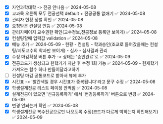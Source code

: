 - [x] 자연과학대학 -> 전공 안나옴 ✅ 2024-05-08
- [x] 교과목 오른쪽 모두 전공선택 default + 전공공통 없애기 ✅ 2024-05-08
- [x] 관리자 현황 정렬 확인 ✅ 2024-05-08
- [x] 요청받은 컨설팅 안뜸 ✅ 2024-05-08
- [x] 관리자페이지 교수권한 확인(교수정보,전공정보 등록만 보이게) ✅ 2024-05-08
- [x] 컨설팅할때 입력값 validation ✅ 2024-05-08
- [x] 메뉴 추가 ✅ 2024-05-09
      - 현황
      - 컨설팅
      - 학과승인(조교로 들어갔을때는 컨설팅/지도교수의 학과만 보이게)
      - 심사
      - 심사결과 관리
- [x] 수정 마감확정 버튼 추가 -> 상태는 '승인완료'로 ✅ 2024-05-09
- [x] 전공코드가 생성되고 한학기가 지난 후 수정 1회 가능 ✅ 2024-05-09
      - 현재학기 가져오는 함수 하나 만들어달라고하기
- [ ] 컨설팅 마감 공통코드로 받아서 뷰에 추가
- [x] 시간표 -> '빨간색일 경우 시간표가 중복됩니다'라고 문구 수정 ✅ 2024-05-08
- [x] 학생설계전공 리스트 페이징 안먹힘 ✅ 2024-05-08
- [x] 설계전공이 있으면 '신규등록하기' 에서 '변경등록하기' 버튼으로 변경 ✅ 2024-05-09
- [x] 변경 안되는거 확인 ✅ 2024-05-08
- [x] 학생설계전공 복수전공으로만 나오도록 수정(코드가 다르게 박히는지 확인해보기) ✅ 2024-05-09